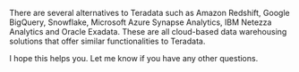 There are several alternatives to Teradata such as Amazon Redshift, Google BigQuery, Snowflake, Microsoft Azure Synapse Analytics, IBM Netezza Analytics and Oracle Exadata. These are all cloud-based data warehousing solutions that offer similar functionalities to Teradata.

I hope this helps you. Let me know if you have any other questions.
